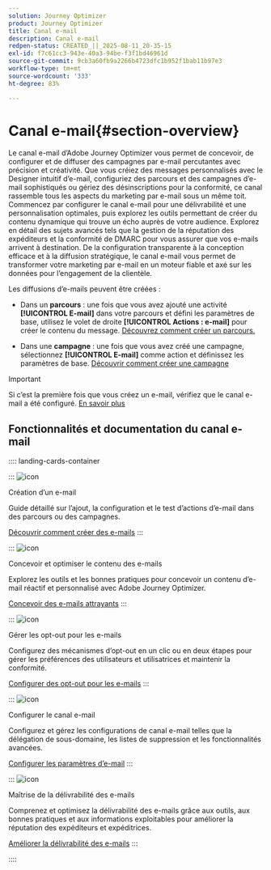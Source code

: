```yaml
---
solution: Journey Optimizer
product: Journey Optimizer
title: Canal e-mail
description: Canal e-mail
redpen-status: CREATED_||_2025-08-11_20-35-15
exl-id: f7c61cc3-943e-40a3-94be-f3f1bd46961d
source-git-commit: 9cb3a60fb9a2266b4723dfc1b952f1bab11b97e3
workflow-type: tm+mt
source-wordcount: '333'
ht-degree: 83%

---
```


# Canal e-mail{#section-overview}

Le canal e-mail d’Adobe Journey Optimizer vous permet de concevoir, de configurer et de diffuser des campagnes par e-mail percutantes avec précision et créativité. Que vous créiez des messages personnalisés avec le Designer intuitif d’e-mail, configuriez des parcours et des campagnes d’e-mail sophistiqués ou gériez des désinscriptions pour la conformité, ce canal rassemble tous les aspects du marketing par e-mail sous un même toit. Commencez par configurer le canal e-mail pour une délivrabilité et une personnalisation optimales, puis explorez les outils permettant de créer du contenu dynamique qui trouve un écho auprès de votre audience. Explorez en détail des sujets avancés tels que la gestion de la réputation des expéditeurs et la conformité de DMARC pour vous assurer que vos e-mails arrivent à destination. De la configuration transparente à la conception efficace et à la diffusion stratégique, le canal e-mail vous permet de transformer votre marketing par e-mail en un moteur fiable et axé sur les données pour l’engagement de la clientèle.

Les diffusions d’e-mails peuvent être créées :

* Dans un **parcours** : une fois que vous avez ajouté une activité **[!UICONTROL E-mail]** dans votre parcours et défini les paramètres de base, utilisez le volet de droite **[!UICONTROL Actions : e-mail]** pour créer le contenu du message. [Découvrez comment créer un parcours.](../using/building-journeys/journey-gs.md)

* Dans une **campagne** : une fois que vous avez créé une campagne, sélectionnez **[!UICONTROL E-mail]** comme action et définissez les paramètres de base. [Découvrir comment créer une campagne](../using/campaigns/create-campaign.md#configure)


>[!IMPORTANT]
>
>Si c’est la première fois que vous créez un e-mail, vérifiez que le canal e-mail a été configuré. [En savoir plus](../using/email/email-settings.md)

## Fonctionnalités et documentation du canal e-mail

:::: landing-cards-container

:::
![icon](https://cdn.experienceleague.adobe.com/icons/list-check.svg?lang=fr)

Création d’un e-mail

Guide détaillé sur l’ajout, la configuration et le test d’actions d’e-mail dans des parcours ou des campagnes.

[Découvrir comment créer des e-mails](../using/email/create-email.md)
:::

:::
![icon](https://cdn.experienceleague.adobe.com/icons/puzzle-piece.svg?lang=fr)

Concevoir et optimiser le contenu des e-mails

Explorez les outils et les bonnes pratiques pour concevoir un contenu d’e-mail réactif et personnalisé avec Adobe Journey Optimizer.

[Concevoir des e-mails attrayants](design-email-landing-page.md)
:::

:::
![icon](https://cdn.experienceleague.adobe.com/icons/shield-halved.svg?lang=fr)

Gérer les opt-out pour les e-mails

Configurez des mécanismes d’opt-out en un clic ou en deux étapes pour gérer les préférences des utilisateurs et utilisatrices et maintenir la conformité.

[Configurer des opt-out pour les e-mails](../using/email/email-opt-out.md)
:::

:::
![icon](https://cdn.experienceleague.adobe.com/icons/gear.svg?lang=fr)

Configurer le canal e-mail

Configurez et gérez les configurations de canal e-mail telles que la délégation de sous-domaine, les listes de suppression et les fonctionnalités avancées.

[Configurer les paramètres d’e-mail](configure-email-landing-page.md)
:::

:::
![icon](https://cdn.experienceleague.adobe.com/icons/chart-line.svg?lang=fr)

Maîtrise de la délivrabilité des e-mails

Comprenez et optimisez la délivrabilité des e-mails grâce aux outils, aux bonnes pratiques et aux informations exploitables pour améliorer la réputation des expéditeurs et expéditrices.

[Améliorer la délivrabilité des e-mails](deliverability-landing-page.md)
:::

::::
